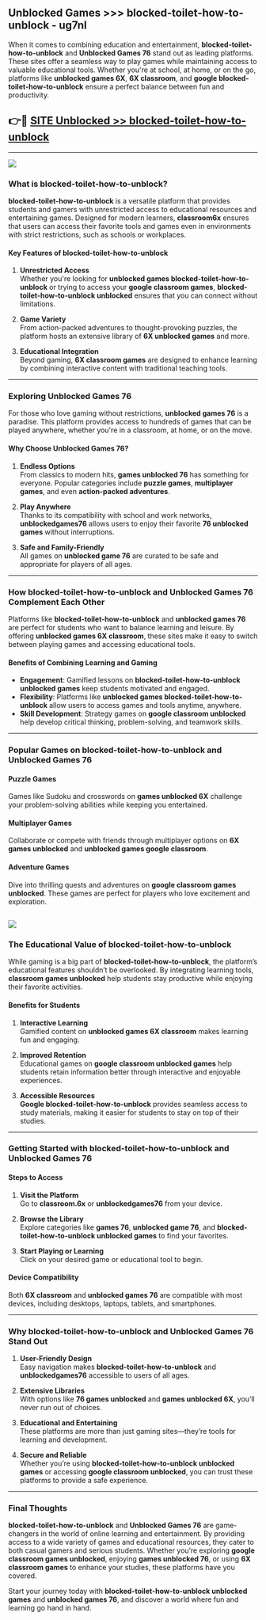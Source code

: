 ## Unblocked Games >>> blocked-toilet-how-to-unblock - ug7nl 

When it comes to combining education and entertainment, **blocked-toilet-how-to-unblock** and **Unblocked Games 76** stand out as leading platforms. These sites offer a seamless way to play games while maintaining access to valuable educational tools. Whether you're at school, at home, or on the go, platforms like **unblocked games 6X**, **6X classroom**, and **google blocked-toilet-how-to-unblock** ensure a perfect balance between fun and productivity.
## 👉🔴 [SITE Unblocked >> blocked-toilet-how-to-unblock](http://premium.freeplayer.one?title=blocked-toilet-how-to-unblock&ref=22JU)
---
<a href="http://premium.freeplayer.one?title=blocked-toilet-how-to-unblock&ref=22JU/"><img src="https://github.com/user-attachments/assets/438f12ca-57a4-47a3-8ead-c64da593a1e5"/></a>
### What is blocked-toilet-how-to-unblock?  

**blocked-toilet-how-to-unblock** is a versatile platform that provides students and gamers with unrestricted access to educational resources and entertaining games. Designed for modern learners, **classroom6x** ensures that users can access their favorite tools and games even in environments with strict restrictions, such as schools or workplaces.  

#### Key Features of blocked-toilet-how-to-unblock  

1. **Unrestricted Access**  
   Whether you're looking for **unblocked games blocked-toilet-how-to-unblock** or trying to access your **google classroom games**, **blocked-toilet-how-to-unblock unblocked** ensures that you can connect without limitations.  

2. **Game Variety**  
   From action-packed adventures to thought-provoking puzzles, the platform hosts an extensive library of **6X unblocked games** and more.  

3. **Educational Integration**  
   Beyond gaming, **6X classroom games** are designed to enhance learning by combining interactive content with traditional teaching tools.  



---

### Exploring Unblocked Games 76  

For those who love gaming without restrictions, **unblocked games 76** is a paradise. This platform provides access to hundreds of games that can be played anywhere, whether you're in a classroom, at home, or on the move.  

#### Why Choose Unblocked Games 76?  

1. **Endless Options**  
   From classics to modern hits, **games unblocked 76** has something for everyone. Popular categories include **puzzle games**, **multiplayer games**, and even **action-packed adventures**.  

2. **Play Anywhere**  
   Thanks to its compatibility with school and work networks, **unblockedgames76** allows users to enjoy their favorite **76 unblocked games** without interruptions.  

3. **Safe and Family-Friendly**  
   All games on **unblocked game 76** are curated to be safe and appropriate for players of all ages.  

---

### How blocked-toilet-how-to-unblock and Unblocked Games 76 Complement Each Other  

Platforms like **blocked-toilet-how-to-unblock** and **unblocked games 76** are perfect for students who want to balance learning and leisure. By offering **unblocked games 6X classroom**, these sites make it easy to switch between playing games and accessing educational tools.  

#### Benefits of Combining Learning and Gaming  

- **Engagement**: Gamified lessons on **blocked-toilet-how-to-unblock unblocked games** keep students motivated and engaged.  
- **Flexibility**: Platforms like **unblocked games blocked-toilet-how-to-unblock** allow users to access games and tools anytime, anywhere.  
- **Skill Development**: Strategy games on **google classroom unblocked** help develop critical thinking, problem-solving, and teamwork skills.  

---

### Popular Games on blocked-toilet-how-to-unblock and Unblocked Games 76  

#### Puzzle Games  

Games like Sudoku and crosswords on **games unblocked 6X** challenge your problem-solving abilities while keeping you entertained.  

#### Multiplayer Games  

Collaborate or compete with friends through multiplayer options on **6X games unblocked** and **unblocked games google classroom**.  

#### Adventure Games  

Dive into thrilling quests and adventures on **google classroom games unblocked**. These games are perfect for players who love excitement and exploration.  

<a href="http://download.freeplayer.one?title=blocked-toilet-how-to-unblock&ref=23D/"><img src="https://github.com/user-attachments/assets/fe0c3e91-c8e1-489c-acf0-e2f614c12fb8"/></a>
---

### The Educational Value of blocked-toilet-how-to-unblock  

While gaming is a big part of **blocked-toilet-how-to-unblock**, the platform’s educational features shouldn’t be overlooked. By integrating learning tools, **classroom games unblocked** help students stay productive while enjoying their favorite activities.  

#### Benefits for Students  

1. **Interactive Learning**  
   Gamified content on **unblocked games 6X classroom** makes learning fun and engaging.  

2. **Improved Retention**  
   Educational games on **google classroom unblocked games** help students retain information better through interactive and enjoyable experiences.  

3. **Accessible Resources**  
   **Google blocked-toilet-how-to-unblock** provides seamless access to study materials, making it easier for students to stay on top of their studies.  

---

### Getting Started with blocked-toilet-how-to-unblock and Unblocked Games 76  

#### Steps to Access  

1. **Visit the Platform**  
   Go to **classroom.6x** or **unblockedgames76** from your device.  

2. **Browse the Library**  
   Explore categories like **games 76**, **unblocked game 76**, and **blocked-toilet-how-to-unblock unblocked games** to find your favorites.  

3. **Start Playing or Learning**  
   Click on your desired game or educational tool to begin.  

#### Device Compatibility  

Both **6X classroom** and **unblocked games 76** are compatible with most devices, including desktops, laptops, tablets, and smartphones.  

---

### Why blocked-toilet-how-to-unblock and Unblocked Games 76 Stand Out  

1. **User-Friendly Design**  
   Easy navigation makes **blocked-toilet-how-to-unblock** and **unblockedgames76** accessible to users of all ages.  

2. **Extensive Libraries**  
   With options like **76 games unblocked** and **games unblocked 6X**, you’ll never run out of choices.  

3. **Educational and Entertaining**  
   These platforms are more than just gaming sites—they’re tools for learning and development.  

4. **Secure and Reliable**  
   Whether you’re using **blocked-toilet-how-to-unblock unblocked games** or accessing **google classroom unblocked**, you can trust these platforms to provide a safe experience.  

---

### Final Thoughts  

**blocked-toilet-how-to-unblock** and **Unblocked Games 76** are game-changers in the world of online learning and entertainment. By providing access to a wide variety of games and educational resources, they cater to both casual gamers and serious students. Whether you’re exploring **google classroom games unblocked**, enjoying **games unblocked 76**, or using **6X classroom games** to enhance your studies, these platforms have you covered.  

Start your journey today with **blocked-toilet-how-to-unblock unblocked games** and **unblocked games 76**, and discover a world where fun and learning go hand in hand.  